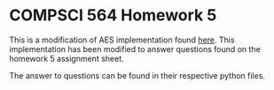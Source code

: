 # COMPSCI 564 Homework 5

This is a modification of AES implementation found [here](https://github.com/boppreh/aes). This implementation has been modified to answer questions found on the homework 5 assignment sheet.

The answer to questions can be found in their respective python files.